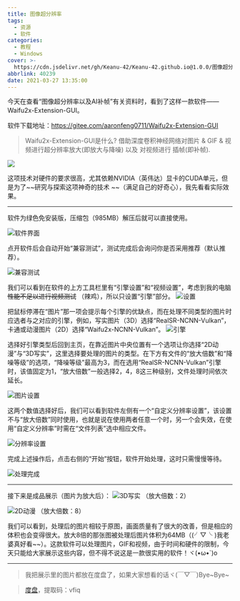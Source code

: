```yaml
---
title: 图像超分辨率
tags:
  - 资源
  - 软件
categories:
  - 教程
  - Windows
cover: >-
  https://cdn.jsdelivr.net/gh/Keanu-42/Keanu-42.github.io@1.0.0/图像超分辨率/批注%202021-03-01%20210428.jpg
abbrlink: 40239
date: 2021-03-27 13:35:00
---
```

今天在查看“图像超分辨率以及AI补帧”有关资料时，看到了这样一款软件——Waifu2x-Extension-GUI。
  
  软件下载地址：https://gitee.com/aaronfeng0711/Waifu2x-Extension-GUI
>Waifu2x-Extension-GUI是什么?
借助深度卷积神经网络对图片 & GIF & 视频进行超分辨率放大(即放大与降噪) 以及 对视频进行 插帧(即补帧).

![](https://cdn.jsdelivr.net/gh/Keanu-42/Keanu-42.github.io@1.0.0/图像超分辨率/批注%202021-03-01%20210428.jpg)

  这项技术对硬件的要求很高，尤其依赖NVIDIA（英伟达）显卡的CUDA单元，但是为了~~研究与探索这项神奇的技术
  ~~（满足自己的好奇心），我先看看实际效果。
  
  * * *
  软件为绿色免安装版，压缩包（985MB）解压后就可以直接使用。
  
  ![软件界面](https://cdn.jsdelivr.net/gh/Keanu-42/Keanu-42.github.io@1.0.0/图像超分辨率/批注%202021-03-01%20195929.jpg)

  点开软件后会自动开始“兼容测试”，测试完成后会询问你是否采用推荐（默认推荐）。
  
  ![兼容测试](https://cdn.jsdelivr.net/gh/Keanu-42/Keanu-42.github.io@1.0.0/图像超分辨率/批注%202021-03-01%20200434.jpg)

  我们可以看到在软件的上方工具栏里有“引擎设置”和“视频设置”，考虑到我的电脑~~性能不足以进行视频测试~~
  （辣鸡），所以只设置“引擎”部分。
  ![设置](https://cdn.jsdelivr.net/gh/Keanu-42/Keanu-42.github.io@1.0.0/图像超分辨率/批注%202021-03-01%20201027.jpg)

  把鼠标停滞在“图片”那一项会提示每个引擎的优缺点，而在处理不同类型的图片时应选者与之对应的引擎，例如，写实图片（3D）选择“RealSR-NCNN-Vulkan”，卡通或动漫图片（2D）选择“Waifu2x-NCNN-Vulkan”。
  ![引擎](https://cdn.jsdelivr.net/gh/Keanu-42/Keanu-42.github.io@1.0.0/图像超分辨率/2021-03-01%20201350.jpg)

  选择好引擎类型后回到主页，在靠近图片中央位置有一个选项让你选择“2D动漫”与“3D写实”，这里选择要处理的图片的类型。在下方有文件的“放大倍数”和“降噪等级”的选项，“降噪等级”最高为3，而在选用“RealSR-NCNN-Vulkan”引擎时，该值固定为1，“放大倍数”一般选择2，4，8这三种级别，文件处理时间依次延长。
  
  ![图片设置](https://cdn.jsdelivr.net/gh/Keanu-42/Keanu-42.github.io@1.0.0/图像超分辨率/批注%202021-03-01%20202809.jpg)

  这两个数值选择好后，我们可以看到软件左侧有一个“自定义分辨率设置”，该设置不与“放大倍数”同时使用，也就是说在使用两者任意一个时，另一个会失效，在使用“自定义分辨率”时需在“文件列表”选中相应文件。
  
  ![分辨率设置](https://cdn.jsdelivr.net/gh/Keanu-42/Keanu-42.github.io@1.0.0/图像超分辨率/批注%202021-03-01%20204112.jpg)

  完成上述操作后，点击右侧的“开始”按钮，软件开始处理，这时只需慢慢等待。
  
  ![处理完成](https://cdn.jsdelivr.net/gh/Keanu-42/Keanu-42.github.io@1.0.0/图像超分辨率/2021-03-01%20193612.jpg)

* * *
  接下来是成品展示（图片为放大后）：
  ![3D写实](https://cdn.jsdelivr.net/gh/Keanu-42/Keanu-42.github.io@1.0.0/图像超分辨率/批注%202021-03-01%20204529.jpg)
  （放大倍数：2）
  
  ![2D动漫](https://cdn.jsdelivr.net/gh/Keanu-42/Keanu-42.github.io@1.0.0/图像超分辨率/批注%202021-03-01%20193521.jpg)
  （放大倍数：8）

  我们可以看到，处理后的图片相较于原图，画面质量有了很大的改善，但是相应的体积也会变得很大。放大8倍的那张图被处理后图片体积为64MB（(╯▽╰ )我老婆真好看~~）。这款软件可以处理图片，GIF和视频，由于时间和硬件的限制，今天只能给大家展示这些内容，但不得不说这是一款很实用的软件！ヾ(•ω•`)o
  
  * * *
  > 我把展示里的图片都放在度盘了，如果大家想看的话ヾ(￣▽￣)Bye~Bye~
  
  > [度盘](https://pan.baidu.com/s/1mrA5jYFMHcRZtAKjTmBgWw)，提取码：vfiq
